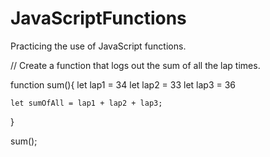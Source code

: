# JavaScriptFunctions
Practicing the use of JavaScript functions. 



// Create a function that logs out the sum of all the lap times. 

function sum(){
    let lap1 = 34
    let lap2 = 33
    let lap3 = 36
    
    let sumOfAll = lap1 + lap2 + lap3;
}

sum();
